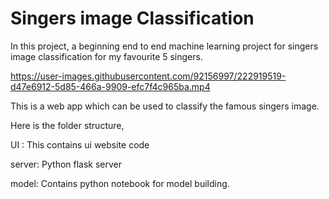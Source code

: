 <h1>Singers image Classification</h1>

In this project, a beginning end to end machine learning project for singers image classification for my favourite 5 singers.




https://user-images.githubusercontent.com/92156997/222919519-d47e6912-5d85-466a-9909-efc7f4c965ba.mp4

This is a web app which can be used to classify the famous singers image.

Here is the folder structure,

UI : This contains ui website code  

server: Python flask server  

model: Contains python notebook for model building.


